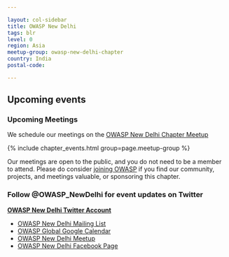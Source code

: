 ```yaml
---

layout: col-sidebar
title: OWASP New Delhi
tags: blr
level: 0
region: Asia
meetup-group: owasp-new-delhi-chapter
country: India
postal-code: 

---
```


## Upcoming events

### Upcoming Meetings

We schedule our meetings on the [OWASP New Delhi Chapter Meetup](https://www.meetup.com/owasp-new-delhi-chapter/)

{% include chapter_events.html group=page.meetup-group %}

Our meetings are open to the public, and you do not need to be a member to attend. Please do consider [joining OWASP](https://owasp.org/membership/) if you find our community, projects, and meetings valuable, or sponsoring this chapter.

### Follow @OWASP_NewDelhi for event updates on Twitter
**[OWASP New Delhi Twitter Account](https://twitter.com/OWASP_NewDelhi)**  
  - [OWASP New Delhi Mailing List](https://groups.google.com/a/owasp.org/g/new-delhi-leaders)
  - [OWASP Global Google Calendar](https://bit.ly/owaspblr-googlecal)
  - [OWASP New Delhi Meetup](https://www.meetup.com/owasp-new-delhi-chapter/)
  - [OWASP New Delhi Facebook Page](https://www.facebook.com/OWASPNewDelhi/)
